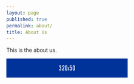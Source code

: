 ```yaml
---
layout: page
published: true
permalink: about/
title: About Us
---
```


This is the about us.

![320x50.png](/images/320x50.png)
